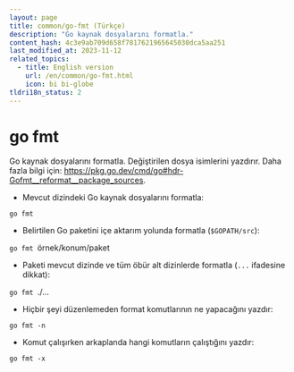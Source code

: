 ```yaml
---
layout: page
title: common/go-fmt (Türkçe)
description: "Go kaynak dosyalarını formatla."
content_hash: 4c3e9ab709d658f7817621965645030dca5aa251
last_modified_at: 2023-11-12
related_topics:
  - title: English version
    url: /en/common/go-fmt.html
    icon: bi bi-globe
tldri18n_status: 2
---
```

# go fmt

Go kaynak dosyalarını formatla.
Değiştirilen dosya isimlerini yazdırır.
Daha fazla bilgi için: <https://pkg.go.dev/cmd/go#hdr-Gofmt__reformat__package_sources>.

- Mevcut dizindeki Go kaynak dosyalarını formatla:

`go fmt`

- Belirtilen Go paketini içe aktarım yolunda formatla (`$GOPATH/src`):

`go fmt `<span class="tldr-var badge badge-pill bg-dark-lm bg-white-dm text-white-lm text-dark-dm font-weight-bold">örnek/konum/paket</span>

- Paketi mevcut dizinde ve tüm öbür alt dizinlerde formatla (`...` ifadesine dikkat):

`go fmt `<span class="tldr-var badge badge-pill bg-dark-lm bg-white-dm text-white-lm text-dark-dm font-weight-bold">./...</span>

- Hiçbir şeyi düzenlemeden format komutlarının ne yapacağını yazdır:

`go fmt -n`

- Komut çalışırken arkaplanda hangi komutların çalıştığını yazdır:

`go fmt -x`
